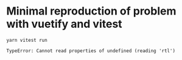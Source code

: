 # Minimal reproduction of problem with vuetify and vitest

```shell
yarn vitest run
```

```
TypeError: Cannot read properties of undefined (reading 'rtl')
```
